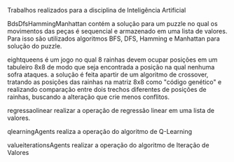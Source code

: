 Trabalhos realizados para a disciplina de Inteligência Artificial

BdsDfsHammingManhattan contém a solução para um puzzle no qual os movimentos das peças é sequencial e armazenado em uma lista de valores. Para isso são utilizados algoritmos BFS, DFS, Hamming e Manhattan para solução do puzzle.

eightqueens é um jogo no qual 8 rainhas devem ocupar posições em um tabuleiro 8x8 de modo que seja encontrada a posição na qual nenhuma sofra ataques. a solução é feita apartir de um algoritmo de crossover, tratando as posições das rainhas na matriz 8x8 como "código genético" e realizando comparação entre dois trechos diferentes de posições de rainhas, buscando a alteração que crie menos conflitos.

regressaolinear realizar a operação de regressão linear em uma lista de valores.

qlearningAgents realiza a operação do algoritmo de Q-Learning

valueiterationsAgents realizar a operação do algoritmo de Iteração de Valores
